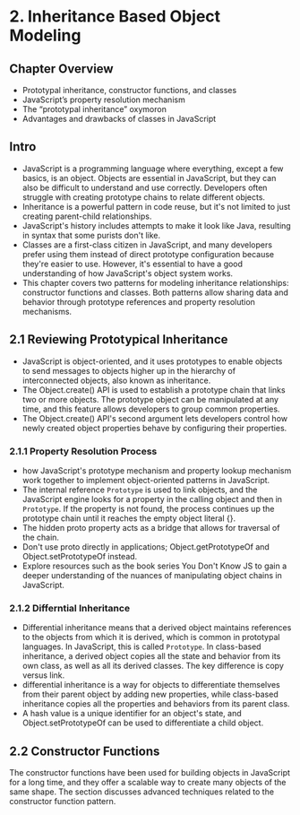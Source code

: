 # 2. Inheritance Based Object Modeling

## Chapter Overview

- Prototypal inheritance, constructor functions,
  and classes
- JavaScript’s property resolution mechanism
- The “prototypal inheritance” oxymoron
- Advantages and drawbacks of classes in
  JavaScript

## Intro

- JavaScript is a programming language where everything, except a few basics, is an object. Objects are essential in JavaScript, but they can also be difficult to understand and use correctly. Developers often struggle with creating prototype chains to relate different objects.
- Inheritance is a powerful pattern in code reuse, but it's not limited to just creating parent-child relationships.
- JavaScript's history includes attempts to make it look like Java, resulting in syntax that some purists don't like.
- Classes are a first-class citizen in JavaScript, and many developers prefer using them instead of direct prototype configuration because they're easier to use. However, it's essential to have a good understanding of how JavaScript's object system works.
- This chapter covers two patterns for modeling inheritance relationships: constructor functions and classes. Both patterns allow sharing data and behavior through prototype references and property resolution mechanisms.

## 2.1 Reviewing Prototypical Inheritance

- JavaScript is object-oriented, and it uses prototypes to enable objects to send messages to objects higher up in the hierarchy of interconnected objects, also known as inheritance.
- The Object.create() API is used to establish a prototype chain that links two or more objects. The prototype object can be manipulated at any time, and this feature allows developers to group common properties.
- The Object.create() API's second argument lets developers control how newly created object properties behave by configuring their properties.

### 2.1.1 Property Resolution Process

- how JavaScript's prototype mechanism and property lookup mechanism work together to implement object-oriented patterns in JavaScript.
- The internal reference `Prototype` is used to link objects, and the JavaScript engine looks for a property in the calling object and then in `Prototype`. If the property is not found, the process continues up the prototype chain until it reaches the empty object literal {}.
- The hidden proto property acts as a bridge that allows for traversal of the chain.
- Don't use proto directly in applications; Object.getPrototypeOf and Object.setPrototypeOf instead.
- Explore resources such as the book series You Don't Know JS to gain a deeper understanding of the nuances of manipulating object chains in JavaScript.

### 2.1.2 Differntial Inheritance

- Differential inheritance means that a derived object maintains references to the objects from which it is derived, which is common in prototypal languages. In JavaScript, this is called `Prototype`. In class-based inheritance, a derived object copies all the state and behavior from its own class, as well as all its derived classes. The key difference is copy versus link.
- differential inheritance is a way for objects to differentiate themselves from their parent object by adding new properties, while class-based inheritance copies all the properties and behaviors from its parent class.
- A hash value is a unique identifier for an object's state, and Object.setPrototypeOf can be used to differentiate a child object.

## 2.2 Constructor Functions

The constructor functions have been used for building objects in JavaScript for a long time, and they offer a scalable way to create many objects of the same shape. The section discusses advanced techniques related to the constructor function pattern.
